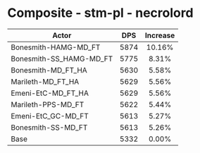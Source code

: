 # Composite - stm-pl - necrolord
| Actor | DPS | Increase |
|---|:---:|:---:|
|Bonesmith-HAMG-MD_FT|5874|10.16%|
|Bonesmith-SS_HAMG-MD_FT|5775|8.31%|
|Bonesmith-MD_FT_HA|5630|5.58%|
|Marileth-MD_FT_HA|5629|5.56%|
|Emeni-EtC-MD_FT_HA|5629|5.56%|
|Marileth-PPS-MD_FT|5622|5.44%|
|Emeni-EtC_GC-MD_FT|5613|5.27%|
|Bonesmith-SS-MD_FT|5613|5.26%|
|Base|5332|0.00%|
